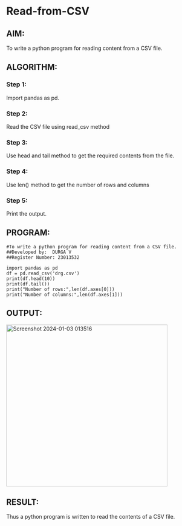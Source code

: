 # Read-from-CSV

## AIM:
To write a python program for reading content from a CSV file.
## ALGORITHM:
### Step 1:
Import pandas as pd.
### Step 2:
Read the CSV file using read_csv method
### Step 3:
Use head and tail method to get the required contents from the file.
### Step 4:
Use len() method to get the number of rows and columns
### Step 5:
Print the output.
## PROGRAM:
```
#To write a python program for reading content from a CSV file.
##Developed by:  DURGA V
##Register Number: 23013532

import pandas as pd
df = pd.read_csv('drg.csv')
print(df.head(10))
print(df.tail())
print("Number of rows:",len(df.axes[0]))
print("Number of columns:",len(df.axes[1]))
```
## OUTPUT:
<img width="426" alt="Screenshot 2024-01-03 013516" src="https://github.com/DurgaV240106/Read-from-CSV/assets/144870878/5235747f-7f8b-4aaf-874a-92deaa21fa69">

## RESULT:
Thus a python program is written to read the contents of a CSV file.
